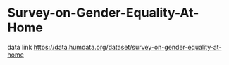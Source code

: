 # Survey-on-Gender-Equality-At-Home
data link https://data.humdata.org/dataset/survey-on-gender-equality-at-home
